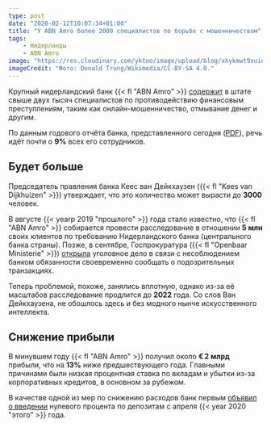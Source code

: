 ```yaml
---
type: post
date: "2020-02-12T10:07:34+01:00"
title: "У ABN Amro более 2000 специалистов по борьбе с мошенничеством"
tags:
    - Нидерланды
    - ABN Amro
image: "https://res.cloudinary.com/yktoo/image/upload/blog/xhykmwt9xuiutarvnoag.jpg"
imageCredit: "Фото: Donald Trung/Wikimedia/CC-BY-SA 4.0."
---
```


Крупный нидерландский банк {{< fl "ABN Amro" >}} [содержит](https://nos.nl/artikel/2322641-abn-amro-heeft-nu-meer-dan-2000-fraudespeurders-in-dienst.html) в штате свыше двух тысяч специалистов по противодействию финансовым преступлениям, таким как онлайн-мошенничество, отмывание денег и другим.

По данным годового отчёта банка, представленного сегодня ([PDF](https://www.abnamro.com/en/images/Documents/050_Investor_Relations/Financial_Disclosures/2019/ABN_AMRO_Bank_Quarterly_Report_2019_Q4.pdf)), речь идёт почти о **9%** всех его сотрудников.

<!--more-->

## Будет больше

Председатель правления банка Кеес ван Дейкхаузен ({{< fl "Kees van Dijkhuizen" >}}) утверждает, что это количество может вырасти до **3000** человек.

В августе {{< yearp 2019 "прошлого" >}} года стало известно, что {{< fl "ABN Amro" >}} собирается провести расследование в отношении **5 млн** своих клиентов по требованию Нидерландского банка (центрального банка страны). Позже, в сентябре, Госпрокуратура ({{< fl "Openbaar Ministerie" >}}) [открыла](https://www.abnamro.com/nl/newsroom/persberichten/2019/abn-amro-onderwerp-van-onderzoek-door-openbaar-ministerie.html) уголовное дело в связи с несоблюдением банком обязанности своевременно сообщать о подозрительных транзакциях.

Теперь проблемой, похоже, занялись вплотную, однако из-за её масштабов расследование продлится до **2022** года. Со слов Ван Дейкхаузена, не обошлось здесь и без модного нынче искусственного интеллекта.

## Снижение прибыли

В минувшем году {{< fl "ABN Amro" >}} получил около **€ 2 млрд** прибыли, что на **13%** ниже предшествующего года. Главными причинами были низкая процентная ставка по вкладам и убытки из-за корпоративных кредитов, в основном за рубежом.

В качестве одной из мер по снижению расходов банк первым [объявил о введении](0549) нулевого процента по депозитам с апреля {{< year 2020 "этого" >}} года.
